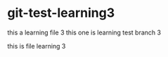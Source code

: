 # git-test-learning3
this a learning file 3 
this one is learning test branch 3

this is file learning 3



